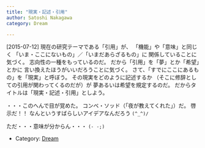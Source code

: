 ```yaml
---
title: "現実・記述・引用"
author: Satoshi Nakagawa
category: Dream

---
```


[2015-07-12]  現在の研究テーマである「引用」が、
「機能」や「意味」と同じく
「いま・ここにないもの」／「いまだあらざるもの」に
関係していることに気づく。
志向性の一種をもっているのだ。
だから「引用」を「夢」とか「希望」とかに
言い換えたほうがいいだろうことに気づく。
さて、「すでにここにあるもの」を「現実」と呼ぼう。
その現実をどのように記述するか
（そこに修辞としての引用が関わってくるのだが）が
夢あるいは希望を規定するのだ。
だからタイトルは「現実・記述・引用」としよう。

 ・・・このへんで目が覚めた。
コンベ・ソッド（「夜が教えてくれた」）だ。
啓示だ！！
なんというすばらしいアイデアなんだろう
`(^_^)/`

 ただ・・・意味が分からん・・・ `(- -;)`

- Category: [Dream](/categories.html#Dream)

